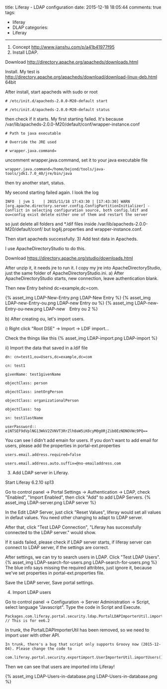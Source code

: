 title: Liferay - LDAP configuration
date: 2015-12-18 18:05:44
comments: true
tags:
- liferay
- DLAP
categories:
- Liferay

---
1) Concept http://www.jianshu.com/p/a41b41977f95
2) Install LDAP. 

Download http://directory.apache.org/apacheds/downloads.html

Install. My test is http://directory.apache.org/apacheds/download/download-linux-deb.html 64bit

After install, start apacheds with sudo or root 

    # /etc/init.d/apacheds-2.0.0-M20-default start

    # /etc/init.d/apacheds-2.0.0-M20-default status 

then check if it starts. My first starting failed. It's because /var/lib/apacheds-2.0.0-M20/default/conf/wrapper-instance.conf

    # Path to java executable 

    # Override the JRE used

    # wrapper.java.command=

uncomment wrapper.java.command, set it to your java executable file

    wrapper.java.command=/home/bejond/tools/java-tools/jdk1.7.0_40/jre/bin/java

then try another start, status.

My second starting failed again. I look the log

    INFO  | jvm 1    | 2015/11/18 17:43:30 | [17:43:30] WARN [org.apache.directory.server.config.ConfigPartitionInitializer] - Conflict in selecting configuration source, both config.ldif and ou=config exist delete either one of them and restart the server

so just delete all folders and *.ldif files inside /var/lib/apacheds-2.0.0-M20/default/conf/ but log4j.properties and wrapper-instance.conf.

Then start apacheds successfully.
3) Add test data in Apacheds.

I use ApacheDirectoryStudio to do this.

Download https://directory.apache.org/studio/downloads.html

After unzip it, it needs jre to run it. I copy my jre into ApacheDirectoryStudio, just the same folder of ApacheDirectoryStudio.ini.
a) After ApacheDirectoryStudio starts, new connection, leave authentication blank.

Then new Entry behind dc=example,dc=com.

{% asset_img LDAP-New-Entry.png LDAP-New Entry %}
{% asset_img LDAP-new-Entry-ou.png LDAP-new Entry ou %}
{% asset_img LDAP-new-Entry-ou-new.png LDAP-new　Entry ou 2 %}

b) After creating ou, let's import users.

i) Right click "Root DSE" -> Import -> LDIF import...

Check the things like this
{% asset_img LDAP-import.png LDAP-import %}

ii) Import the data that saved in a.ldif file

	
```
dn: cn=test1,ou=Users,dc=example,dc=com
 
cn: test1
 
givenName: test1givenName
 
objectClass: person
 
objectClass: inetOrgPerson
 
objectClass: organizationalPerson
 
objectClass: top
 
sn: test1lastName
 
userPassword:: e1NTSEF9dVplNG13WkV2ZVNVT3RrZlh0aW5iK0cyM0g0RjZib0EzNDNOVWc9PQ==
```

 You can see I didn't add emain for users. If you don't want to add email for users, please add the properties in portal-ext.properties
	
```
users.email.address.required=false
 
users.email.address.auto.suffix=@no-emailaddress.com
```

3) Add LDAP server in Liferay.

Start Liferay 6.2.10 sp13

Go to control panel -> Portal Settings -> Authentication -> LDAP, check "Enabled", "Import Enabled", then click "Add" to add LDAP Servers.
{% asset_img LDAP-server.png LDAP server %}

In the Edit LDAP Server, just click "Reset Values", liferay would set all values in defaut values. You need other changing to adapt to LDAP server.

After that, click "Test LDAP Connection", "Liferay has successfully connected to the LDAP server." would show.

If it saids failed, please check if LDAP server starts, if liferay server can connect to LDAP server, if the settings are correct.

After settings, we can try to search users in LDAP. Click "Test LDAP Users".
{% asset_img LDAP-search-for-users.png LDAP-search-for-users.png %}
The blue info says missing the required attribtes, just ignore it, because we've set properties in portal-ext.properties file.

Save the LDAP server, Save portal settings.

4) Import LDAP users

Go to control panel -> Configuration -> Server Administration -> Script, select language "Javascript". Type the code in Script and Execute.

    Packages.com.liferay.portal.security.ldap.PortalLDAPImporterUtil.importFromLDAP(); // This is for ee6.2

In trunk, the PortalLDAPImporterUtil has been removed, so we need to import user with other API.

    In trunk, there's a bug that script only supports Groovy now (2015-12-04). Please change the code to

    com.liferay.portal.security.exportimport.UserImporterUtil.importUsers()

 

Then we can see that users are imported into Liferay!

{% asset_img LDAP-Users-in-database.png LDAP-Users-in-database.png %}
